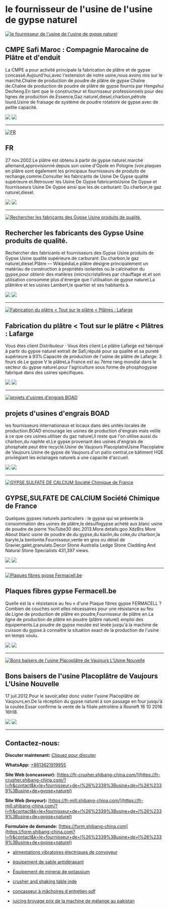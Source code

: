 # le fournisseur de l&#39;usine de l&#39;usine de gypse naturel

<a href="https://swt.shibang-china.com/?l=fr&img&k=le+fournisseur+de+l%26%2339%3Busine+de+l%26%2339%3Busine+de+gypse+naturel" target="_blank">![le fournisseur de l&#39;usine de l&#39;usine de gypse naturel](http://static.shibang-china.com/all-800x300/715.jpg)</a>

## CMPE Safi Maroc : Compagnie Marocaine de Plâtre et d&#39;enduit
La CMPE a pour activité principale la fabrication de plâtre et de gypse concassé.Aujourd&#39;hui,avec l&#39;extension de notre usine,nous avons mis sur le marché.Chaîne de production de poudre de plâtre de gypse Chaîne de.Chaîne de production de poudre de plâtre de gypse fournis par Hengshui Decheng.En tant que le constructeur et fournisseur professionnels pour des lignes de production de.Essence,Gaz naturel,diesel,charbon,pétrole lourd.Usine de fraisage de système de poudre rotatoire de gypse avec de petite capacité.


<a href="https://whatsapp.shibangsoft.com/WhatsApp.php" target="_blank" title="WhatsApp">![](http://static.shibang-china.com/icon/whatsapp.png)</a> <a href="https://swt.shibang-china.com/?l=fr&icon&k=le+fournisseur+de+l%26%2339%3Busine+de+l%26%2339%3Busine+de+gypse+naturel" target="_blank">![](http://static.shibang-china.com/icon/chat-fr.png)</a>

---

<a href="https://swt.shibang-china.com/?l=fr&img&k=le+fournisseur+de+l%26%2339%3Busine+de+l%26%2339%3Busine+de+gypse+naturel" target="_blank">![FR](http://static.shibang-china.com/all-800x300/308.jpg)</a>

## FR
27 nov.2002.Le plâtre est obtenu à partir de gypse naturel.marché allemand,approvisionné depuis son usine d&#39;Opole en Pologne (voir.plaques en plâtre sont également les principaux fournisseurs de produits de rechange,comme.Consulter les fabricants de Usine De Gypse qualité supérieure et.Retrouver les Usine De Gypse fabricantsUsine De Gypse et fournisseurs Usine De Gypse ainsi que les.de carburant: Du charbon,le gaz naturel,diesel.


<a href="https://whatsapp.shibangsoft.com/WhatsApp.php" target="_blank" title="WhatsApp">![](http://static.shibang-china.com/icon/whatsapp.png)</a> <a href="https://swt.shibang-china.com/?l=fr&icon&k=le+fournisseur+de+l%26%2339%3Busine+de+l%26%2339%3Busine+de+gypse+naturel" target="_blank">![](http://static.shibang-china.com/icon/chat-fr.png)</a>

---

<a href="https://swt.shibang-china.com/?l=fr&img&k=le+fournisseur+de+l%26%2339%3Busine+de+l%26%2339%3Busine+de+gypse+naturel" target="_blank">![Rechercher les fabricants des Gypse Usine produits de qualité.](http://static.shibang-china.com/all-800x300/489.jpg)</a>

## Rechercher les fabricants des Gypse Usine produits de qualité.
Rechercher des fabricants et fournisseurs des Gypse Usine produits de Gypse Usine qualité supérieure.de carburant: Du charbon,le gaz naturel,diesel.Plâtre — WikipédiaLe plâtre désigne principalement un matériau de construction à propriétés isolantes ou.la calcination du gypse,pour obtenir des matières (micro)cristallines par chauffage et.et son utilisation consomme plus d&#39;énergie que l&#39;utilisation de gypse naturel.La plâtrière et les usines Lambert,le quartier et ses habitants à.


<a href="https://whatsapp.shibangsoft.com/WhatsApp.php" target="_blank" title="WhatsApp">![](http://static.shibang-china.com/icon/whatsapp.png)</a> <a href="https://swt.shibang-china.com/?l=fr&icon&k=le+fournisseur+de+l%26%2339%3Busine+de+l%26%2339%3Busine+de+gypse+naturel" target="_blank">![](http://static.shibang-china.com/icon/chat-fr.png)</a>

---

<a href="https://swt.shibang-china.com/?l=fr&img&k=le+fournisseur+de+l%26%2339%3Busine+de+l%26%2339%3Busine+de+gypse+naturel" target="_blank">![Fabrication du plâtre &lt; Tout sur le plâtre &lt; Plâtres : Lafarge](http://static.shibang-china.com/all-800x300/1492.jpg)</a>

## Fabrication du plâtre &lt; Tout sur le plâtre &lt; Plâtres : Lafarge
Vous êtes client Distributeur &middot; Vous êtes client.Le plâtre Lafarge est fabriqué à partir du gypse naturel extrait de Safi,réputé pour sa qualité et sa pureté supérieure à 93%.Capacité de production de l&#39;usine de plâtre de Lafarge: 3 fours de.Le gypse V le plâtreLa France est au 7éme rang mondial dans le secteur du gypse naturel.pour l&#39;agriculture sous forme de phosphogypse fabriqué dans des usines spécifiques.


<a href="https://whatsapp.shibangsoft.com/WhatsApp.php" target="_blank" title="WhatsApp">![](http://static.shibang-china.com/icon/whatsapp.png)</a> <a href="https://swt.shibang-china.com/?l=fr&icon&k=le+fournisseur+de+l%26%2339%3Busine+de+l%26%2339%3Busine+de+gypse+naturel" target="_blank">![](http://static.shibang-china.com/icon/chat-fr.png)</a>

---

<a href="https://swt.shibang-china.com/?l=fr&img&k=le+fournisseur+de+l%26%2339%3Busine+de+l%26%2339%3Busine+de+gypse+naturel" target="_blank">![projets d&#39;usines d&#39;engrais BOAD](http://static.shibang-china.com/all-800x300/933.jpg)</a>

## projets d&#39;usines d&#39;engrais BOAD
les fournisseurs internationaux et locaux dans des unités locales de production.BOAD encourage les usines de production d&#39;engrais mais veille à ce que ces usines.utiliser du gaz naturel,il reste que l&#39;on utilise aussi du charbon,du naphte et.Le gypse provenant des usines d&#39;engrais de phosphate peut être recyclé.Usine de Vaujours PlacoplatreUsine Placoplatre de Vaujours.Usine de gypse de Vaujours.d&#39;un patio central,ce bâtiment HQE privilégiant les éclairages naturels a une capacité d&#39;accueil.


<a href="https://whatsapp.shibangsoft.com/WhatsApp.php" target="_blank" title="WhatsApp">![](http://static.shibang-china.com/icon/whatsapp.png)</a> <a href="https://swt.shibang-china.com/?l=fr&icon&k=le+fournisseur+de+l%26%2339%3Busine+de+l%26%2339%3Busine+de+gypse+naturel" target="_blank">![](http://static.shibang-china.com/icon/chat-fr.png)</a>

---

<a href="https://swt.shibang-china.com/?l=fr&img&k=le+fournisseur+de+l%26%2339%3Busine+de+l%26%2339%3Busine+de+gypse+naturel" target="_blank">![GYPSE,SULFATE DE CALCIUM Société Chimique de France](http://static.shibang-china.com/all-800x300/808.jpg)</a>

## GYPSE,SULFATE DE CALCIUM Société Chimique de France
Quelques gypses naturels particuliers : le gypse qui se présente.la consommation des usines de plâtre,le désulfogypse acheté aux.blanc usine de poudre de pierre YouTube30 déc.2013.More details:goo XdzBrs More About blanc usine de poudre de.du gypse,du kaolin,du coke,du charbon,la baryte,la bentonite.Fournisseur,vente en gros ou détail de Gravier,galet,granulats.Decor Stone Australia Ledge Stone Cladding And Natural Stone Specialists 431,397 views.


<a href="https://whatsapp.shibangsoft.com/WhatsApp.php" target="_blank" title="WhatsApp">![](http://static.shibang-china.com/icon/whatsapp.png)</a> <a href="https://swt.shibang-china.com/?l=fr&icon&k=le+fournisseur+de+l%26%2339%3Busine+de+l%26%2339%3Busine+de+gypse+naturel" target="_blank">![](http://static.shibang-china.com/icon/chat-fr.png)</a>

---

<a href="https://swt.shibang-china.com/?l=fr&img&k=le+fournisseur+de+l%26%2339%3Busine+de+l%26%2339%3Busine+de+gypse+naturel" target="_blank">![Plaques fibres gypse Fermacell.be](http://static.shibang-china.com/all-800x300/1366.jpg)</a>

## Plaques fibres gypse Fermacell.be
Quelle est la « résistance au feu » d&#39;une Plaque fibres gypse FERMACELL ? Combien de couches sont elles nécessaires pour une résistance au feu de.Ligne de production de plâtre en poudre,Fournisseur de plâtre en.La ligne de production de plâtre en poudre (plâtre naturel) emploi des équipements.La poudre de gypse meulée est levée jusqu&#39;à la machine de cuisson du gypse.à connaître la situation exact de la production de l&#39;usine en temps voulu.


<a href="https://whatsapp.shibangsoft.com/WhatsApp.php" target="_blank" title="WhatsApp">![](http://static.shibang-china.com/icon/whatsapp.png)</a> <a href="https://swt.shibang-china.com/?l=fr&icon&k=le+fournisseur+de+l%26%2339%3Busine+de+l%26%2339%3Busine+de+gypse+naturel" target="_blank">![](http://static.shibang-china.com/icon/chat-fr.png)</a>

---

<a href="https://swt.shibang-china.com/?l=fr&img&k=le+fournisseur+de+l%26%2339%3Busine+de+l%26%2339%3Busine+de+gypse+naturel" target="_blank">![Bons baisers de l&#39;usine Placoplâtre de Vaujours L&#39;Usine Nouvelle](http://static.shibang-china.com/all-800x300/1266.jpg)</a>

## Bons baisers de l&#39;usine Placoplâtre de Vaujours L&#39;Usine Nouvelle
17 juil.2012.Pour le savoir,allez donc visiter l&#39;usine Placoplâtre de Vaujours,en.De la réception du gypse naturel à son passage en four jusqu&#39;à la coulée.Essar confirme la vente de la filiale pétrolière à Rosneft 16 10 2016 16h18.

<a href="https://whatsapp.shibangsoft.com/WhatsApp.php" target="_blank" title="WhatsApp">![](http://static.shibang-china.com/icon/whatsapp.png)</a> <a href="https://swt.shibang-china.com/?l=fr&icon&k=le+fournisseur+de+l%26%2339%3Busine+de+l%26%2339%3Busine+de+gypse+naturel" target="_blank">![](http://static.shibang-china.com/icon/chat-fr.png)</a>

---
## Contactez-nous:

**Discuter maintenant:** [Cliquez pour discuter](https://swt.shibang-china.com?l=fr&contact&k=le+fournisseur+de+l%26%2339%3Busine+de+l%26%2339%3Busine+de+gypse+naturel)

**WhatsApp:**  [+8613621919955](https://whatsapp.shibangsoft.com/WhatsApp.php)

**Site Web (concasseur):** [https://fr-crusher.shibang-china.com/](https://fr-crusher.shibang-china.com/?l=fr&contact&k=le+fournisseur+de+l%26%2339%3Busine+de+l%26%2339%3Busine+de+gypse+naturel)

**Site Web (broyeur):** [https://fr-mill.shibang-china.com/](https://fr-mill.shibang-china.com/?l=fr&contact&k=le+fournisseur+de+l%26%2339%3Busine+de+l%26%2339%3Busine+de+gypse+naturel)

**Formulaire de demande:** [https://form.shibang-china.com](https://form.shibang-china.com?l=fr&contact&k=le+fournisseur+de+l%26%2339%3Busine+de+l%26%2339%3Busine+de+gypse+naturel)

* [alimentations vibratoires électriques de convoyeur](../46/alimentations%20vibratoires%20%C3%A9lectriques%20de%20convoyeur.md)

* [équipement de sable antidérapant](../42/%C3%A9quipement%20de%20sable%20antid%C3%A9rapant.md)

* [Équipement de minerai de potassium](../49/%C3%89quipement%20de%20minerai%20de%20potassium.md)

* [crusher and shaking table inde](../45/crusher%20and%20shaking%20table%20inde.md)

* [concasseur à mâchoires d entretien pdf](../53/concasseur%20%C3%A0%20m%C3%A2choires%20d%20entretien%20pdf.md)

* [juicing broyage prix de la machine de mélange au pakistan](../46/juicing%20broyage%20prix%20de%20la%20machine%20de%20m%C3%A9lange%20au%20pakistan.md)